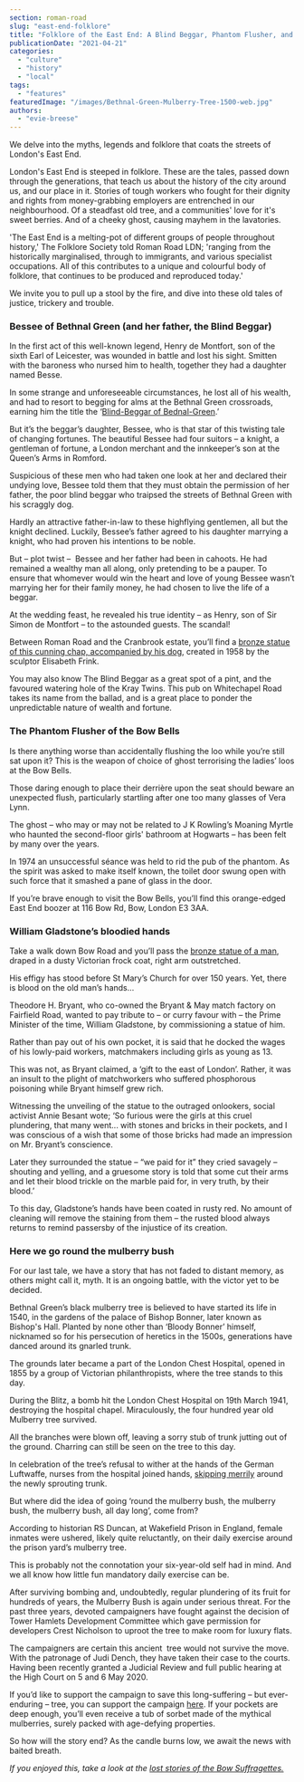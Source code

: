 ```yaml
---
section: roman-road
slug: "east-end-folklore"
title: "Folklore of the East End: A Blind Beggar, Phantom Flusher, and miraculous  Mulberry Bush"
publicationDate: "2021-04-21"
categories: 
  - "culture"
  - "history"
  - "local"
tags: 
  - "features"
featuredImage: "/images/Bethnal-Green-Mulberry-Tree-1500-web.jpg"
authors: 
  - "evie-breese"
---
```


We delve into the myths, legends and folklore that coats the streets of London's East End.

London's East End is steeped in folklore. These are the tales, passed down through the generations, that teach us about the history of the city around us, and our place in it. Stories of tough workers who fought for their dignity and rights from money-grabbing employers are entrenched in our neighbourhood. Of a steadfast old tree, and a communities' love for it's sweet berries. And of a cheeky ghost, causing mayhem in the lavatories.

'The East End is a melting-pot of different groups of people throughout history,' The Folklore Society told Roman Road LDN; 'ranging from the historically marginalised, through to immigrants, and various specialist occupations. All of this contributes to a unique and colourful body of folklore, that continues to be produced and reproduced today.'

We invite you to pull up a stool by the fire, and dive into these old tales of justice, trickery and trouble.

### Bessee of Bethnal Green (and her father, the Blind Beggar)

In the first act of this well-known legend, Henry de Montfort, son of the sixth Earl of Leicester, was wounded in battle and lost his sight. Smitten with the baroness who nursed him to health, together they had a daughter named Besse. 

In some strange and unforeseeable circumstances, he lost all of his wealth, and had to resort to begging for alms at the Bethnal Green crossroads, earning him the title the ‘[Blind-Beggar of Bednal-Green](https://www.amazon.com/Blind-Beggar-Bednal-Green-Norfolk-Publickly-Servants/dp/0267375239).’

But it’s the beggar’s daughter, Bessee, who is that star of this twisting tale of changing fortunes. The beautiful Bessee had four suitors – a knight, a gentleman of fortune, a London merchant and the innkeeper’s son at the Queen’s Arms in Romford. 

Suspicious of these men who had taken one look at her and declared their undying love, Bessee told them that they must obtain the permission of her father, the poor blind beggar who traipsed the streets of Bethnal Green with his scraggly dog. 

Hardly an attractive father-in-law to these highflying gentlemen, all but the knight declined. Luckily, Bessee’s father agreed to his daughter marrying a knight, who had proven his intentions to be noble. 

But – plot twist –  Bessee and her father had been in cahoots. He had remained a wealthy man all along, only pretending to be a pauper. To ensure that whomever would win the heart and love of young Bessee wasn’t marrying her for their family money, he had chosen to live the life of a beggar.

At the wedding feast, he revealed his true identity – as Henry, son of Sir Simon de Montfort – to the astounded guests. The scandal!

Between Roman Road and the Cranbrook estate, you’ll find a [bronze statue of this cunning chap, accompanied by his dog](https://romanroadlondon.com/public-art-tour-bow-globe-town/), created in 1958 by the sculptor Elisabeth Frink. 

You may also know The Blind Beggar as a great spot of a pint, and the favoured watering hole of the Kray Twins. This pub on Whitechapel Road takes its name from the ballad, and is a great place to ponder the unpredictable nature of wealth and fortune. 

### The Phantom Flusher of the Bow Bells

Is there anything worse than accidentally flushing the loo while you’re still sat upon it? This is the weapon of choice of ghost terrorising the ladies’ loos at the Bow Bells. 

Those daring enough to place their derrière upon the seat should beware an unexpected flush, particularly startling after one too many glasses of Vera Lynn.

The ghost – who may or may not be related to J K Rowling’s Moaning Myrtle who haunted the second-floor girls' bathroom at Hogwarts – has been felt by many over the years. 

In 1974 an unsuccessful séance was held to rid the pub of the phantom. As the spirit was asked to make itself known, the toilet door swung open with such force that it smashed a pane of glass in the door.

If you’re brave enough to visit the Bow Bells, you’ll find this orange-edged East End boozer at 116 Bow Rd, Bow, London E3 3AA. 

### William Gladstone’s bloodied hands

Take a walk down Bow Road and you’ll pass the [bronze statue of a man](https://romanroadlondon.com/red-hands-william-gladstone-statue/), draped in a dusty Victorian frock coat, right arm outstretched. 

His effigy has stood before St Mary’s Church for over 150 years. Yet, there is blood on the old man’s hands…

Theodore H. Bryant, who co-owned the Bryant & May match factory on Fairfield Road, wanted to pay tribute to – or curry favour with – the Prime Minister of the time, William Gladstone, by commissioning a statue of him.

Rather than pay out of his own pocket, it is said that he docked the wages of his lowly-paid workers, matchmakers including girls as young as 13.

This was not, as Bryant claimed, a ‘gift to the east of London’. Rather, it was an insult to the plight of matchworkers who suffered phosphorous poisoning while Bryant himself grew rich. 

Witnessing the unveiling of the statue to the outraged onlookers, social activist Annie Besant wote; ‘So furious were the girls at this cruel plundering, that many went... with stones and bricks in their pockets, and I was conscious of a wish that some of those bricks had made an impression on Mr. Bryant’s conscience.

Later they surrounded the statue – “we paid for it” they cried savagely – shouting and yelling, and a gruesome story is told that some cut their arms and let their blood trickle on the marble paid for, in very truth, by their blood.’ 

To this day, Gladstone’s hands have been coated in rusty red. No amount of cleaning will remove the staining from them – the rusted blood always returns to remind passersby of the injustice of its creation.

### Here we go round the mulberry bush

For our last tale, we have a story that has not faded to distant memory, as others might call it, myth. It is an ongoing battle, with the victor yet to be decided. 

Bethnal Green’s black mulberry tree is believed to have started its life in 1540, in the gardens of the palace of Bishop Bonner, later known as Bishop's Hall. Planted by none other than ‘Bloody Bonner’ himself, nicknamed so for his persecution of heretics in the 1500s, generations have danced around its gnarled trunk. 

The grounds later became a part of the London Chest Hospital, opened in 1855 by a group of Victorian philanthropists, where the tree stands to this day. 

During the Blitz, a bomb hit the London Chest Hospital on 19th March 1941, destroying the hospital chapel. Miraculously, the four hundred year old Mulberry tree survived.

All the branches were blown off, leaving a sorry stub of trunk jutting out of the ground. Charring can still be seen on the tree to this day. 

In celebration of the tree’s refusal to wither at the hands of the German Luftwaffe, nurses from the hospital joined hands, [skipping merrily](https://spitalfieldslife.com/2019/03/21/hope-for-the-bethnal-green-mulberry/) around the newly sprouting trunk. 

But where did the idea of going ‘round the mulberry bush, the mulberry bush, the mulberry bush, all day long’, come from? 

According to historian RS Duncan, at Wakefield Prison in England, female inmates were ushered, likely quite reluctantly, on their daily exercise around the prison yard’s mulberry tree.

This is probably not the connotation your six-year-old self had in mind. And we all know how little fun mandatory daily exercise can be. 

After surviving bombing and, undoubtedly, regular plundering of its fruit for hundreds of years, the Mulberry Bush is again under serious threat. For the past three years, devoted campaigners have fought against the decision of Tower Hamlets Development Committee which gave permission for developers Crest Nicholson to uproot the tree to make room for luxury flats. 

The campaigners are certain this ancient  tree would not survive the move. With the patronage of Judi Dench, they have taken their case to the courts. Having been recently granted a Judicial Review and full public hearing at the High Court on 5 and 6 May 2020. 

If you’d like to support the campaign to save this long-suffering – but ever-enduring – tree, you can support the campaign [here](https://www.crowdjustice.com/case/save-the-bethnal-green-mulberry/). If your pockets are deep enough, you’ll even receive a tub of sorbet made of the mythical mulberries, surely packed with age-defying properties.

So how will the story end? As the candle burns low, we await the news with baited breath.

_If you enjoyed this, take a look at the [lost stories of the Bow Suffragettes.](https://romanroadlondon.com/bow-suffragettes-lost-stories/)_
